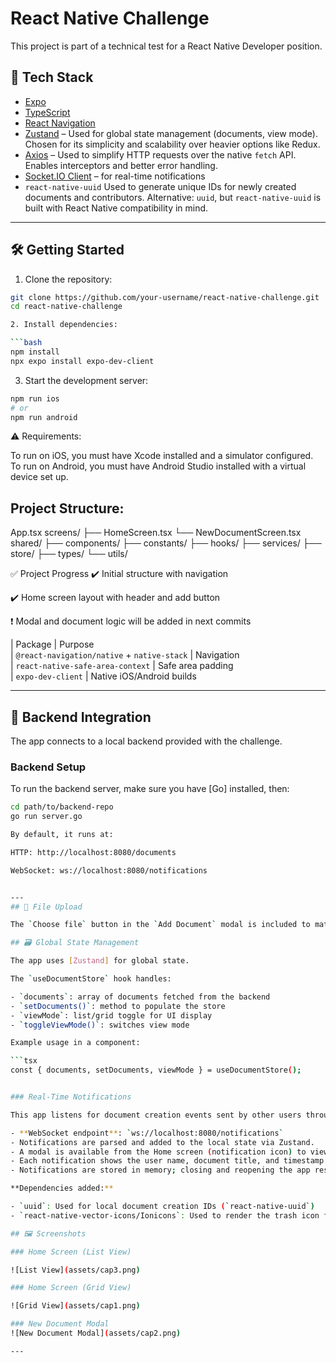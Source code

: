# React Native Challenge

This project is part of a technical test for a React Native Developer position.

## 📱 Tech Stack

- [Expo](https://expo.dev/)
- [TypeScript](https://www.typescriptlang.org/)
- [React Navigation](https://reactnavigation.org/)
- [Zustand](https://github.com/pmndrs/zustand) – Used for global state management (documents, view mode). Chosen for its simplicity and scalability over heavier options like Redux.
- [Axios](https://axios-http.com/) – Used to simplify HTTP requests over the native `fetch` API. Enables interceptors and better error handling.
- [Socket.IO Client](https://socket.io/docs/v4/client-api/) – for real-time notifications
- `react-native-uuid` Used to generate unique IDs for newly created documents and contributors. Alternative: `uuid`, but `react-native-uuid` is  built with React Native compatibility in mind.

---

## 🛠️ Getting Started

1. Clone the repository:

```bash
git clone https://github.com/your-username/react-native-challenge.git
cd react-native-challenge

2. Install dependencies:

```bash
npm install
npx expo install expo-dev-client
```
3. Start the development server:

```bash
npm run ios
# or
npm run android
```
⚠️ Requirements:

To run on iOS, you must have Xcode installed and a simulator configured.
To run on Android, you must have Android Studio installed with a virtual device set up.

## Project Structure:

App.tsx
screens/
  ├── HomeScreen.tsx
  └── NewDocumentScreen.tsx
shared/
  ├── components/
  ├── constants/
  ├── hooks/
  ├── services/
  ├── store/
  ├── types/
  └── utils/

  ✅ Project Progress
✔️ Initial structure with navigation

✔️ Home screen layout with header and add button

❗ Modal and document logic will be added in next commits


| Package                                     | Purpose                   
| `@react-navigation/native` + `native-stack` | Navigation                
| `react-native-safe-area-context`            | Safe area padding         
| `expo-dev-client`                           | Native iOS/Android builds 


---

## 🔌 Backend Integration

The app connects to a local backend provided with the challenge.

### Backend Setup

To run the backend server, make sure you have [Go] installed, then:

```bash
cd path/to/backend-repo
go run server.go

By default, it runs at:

HTTP: http://localhost:8080/documents

WebSocket: ws://localhost:8080/notifications


---
## 📎 File Upload

The `Choose file` button in the `Add Document` modal is included to match the mockup design. However, no actual file upload functionality is implemented, as the challenge does not require it and no API is provided for handling files.

## 🗃️ Global State Management

The app uses [Zustand] for global state.

The `useDocumentStore` hook handles:

- `documents`: array of documents fetched from the backend
- `setDocuments()`: method to populate the store
- `viewMode`: list/grid toggle for UI display
- `toggleViewMode()`: switches view mode

Example usage in a component:

```tsx
const { documents, setDocuments, viewMode } = useDocumentStore();


### Real-Time Notifications

This app listens for document creation events sent by other users through a WebSocket connection.

- **WebSocket endpoint**: `ws://localhost:8080/notifications`
- Notifications are parsed and added to the local state via Zustand.
- A modal is available from the Home screen (notification icon) to view all received notifications.
- Each notification shows the user name, document title, and timestamp.
- Notifications are stored in memory; closing and reopening the app resets them.

**Dependencies added:**

- `uuid`: Used for local document creation IDs (`react-native-uuid`)
- `react-native-vector-icons/Ionicons`: Used to render the trash icon for removing individual notifications from the modal.

## 🖼️ Screenshots

### Home Screen (List View)

![List View](assets/cap3.png)

### Home Screen (Grid View)

![Grid View](assets/cap1.png)

### New Document Modal
![New Document Modal](assets/cap2.png)

---